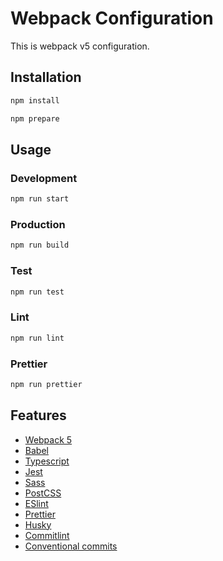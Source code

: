 # Webpack Configuration

This is webpack v5 configuration.

## Installation

```bash
npm install
```

```bash
npm prepare
```

## Usage

### Development

```bash
npm run start
```

### Production

```bash
npm run build
```

### Test

```bash
npm run test
```

### Lint

```bash
npm run lint
```

### Prettier

```bash
npm run prettier
```

## Features

- [Webpack 5](https://webpack.js.org/)
- [Babel](https://babeljs.io/)
- [Typescript](https://www.typescriptlang.org/)
- [Jest](https://jestjs.io/)
- [Sass](https://sass-lang.com/)
- [PostCSS](https://postcss.org/)
- [ESlint](https://eslint.org/)
- [Prettier](https://prettier.io/)
- [Husky](https://typicode.github.io/husky/#/)
- [Commitlint](https://commitlint.js.org/#/guides-local-setup)
- [Conventional commits](https://www.conventionalcommits.org/en/v1.0.0/)

